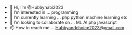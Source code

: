 - 👋 Hi, I’m @Hubbyhabi2023
- 👀 I’m interested in ... programming 
- 🌱 I’m currently learning ... php python machine learning  etc 
- 💞️ I’m looking to collaborate on ... ML AI php javascript 
- 📫 How to reach me ...
Hubbyandchoice2023@gmail.com 
<!---
Hubbyhabi2023/Hubbyhabi2023 is a ✨ special ✨ repository because its `README.md` (this file) appears on your GitHub profile.
You can click the Preview link to take a look at your changes.
--->
